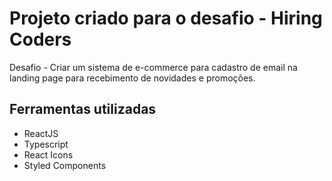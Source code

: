 # Projeto criado para o desafio - Hiring Coders

Desafio - Criar um sistema de e-commerce para cadastro de email na landing page para recebimento de novidades e promoções.

## Ferramentas utilizadas

- ReactJS
- Typescript
- React Icons
- Styled Components


